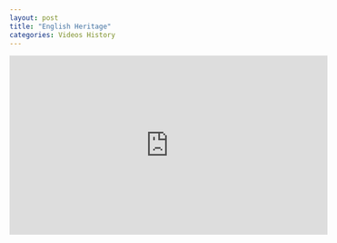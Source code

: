 ```yaml
---
layout: post
title: "English Heritage"
categories: Videos History
---
```


<iframe width="560" height="315" src="https://www.youtube.com/embed/videoseries?list=UUHwNa3lAjzbxRR2pbbZUE2A" frameborder="0" allow="accelerometer; autoplay; encrypted-media; gyroscope; picture-in-picture" allowfullscreen></iframe>
